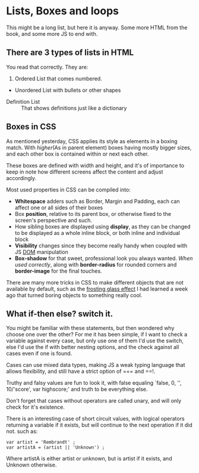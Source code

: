 # Lists, Boxes and loops

This might be a long list, but here it is anyway. Some more HTML from the book, and some more JS to end with.

## There are 3 types of lists in HTML
You read that correctly. They are:
1. Ordered List that comes numbered.
* Unordered List with bullets or other shapes
<dl><dt>Definition List</dt><dd>That shows definitions just like a dictionary</dd></dl>

## Boxes in CSS

As mentioned yesterday, CSS applies its style as elements in a boxing match. With *higher*(As in parent element) boxes having mostly bigger sizes, and each other box is contained within or next each other.

These boxes are defined with width and height, and it's of importance to keep in note how different screens affect the content and adjust accordingly.

Most used properties in CSS can be compiled into: 
* **Whitespace** adders such as Border, Margin and Padding, each can affect one or all sides of their boxes
* Box **position**, relative to its parent box, or otherwise fixed to the screen's perspective and such.
* How sibling boxes are displayed using **display**, as they can be changed to be displayed as a whole inline block, or both inline and individual block
* **Visibility** changes since they become really handy when coupled with JS [DOM](https://www.w3schools.com/js/js_htmldom.asp) manipulation 
* **Box-shadow** for that sweet, professional look you always wanted. *When used correctly*, along with **border-radius** for rounded corners and **border-image** for the final touches.

There are many more tricks in CSS to make different objects that are not available by default, such as the [frosting glass effect](https://css-tricks.com/frosting-glass-css-filters/) I had learned a week ago that turned boring objects to something really cool.

## What if-then else? switch it.

You might be familiar with these statements, but then wondered why choose one over the other? For me it has been simple, if I want to check a variable against every case, but only use one of them I'd use the switch, else I'd use the if with better nesting options, and the check against all cases even if one is found.

Cases can use mixed data types, making JS a weak typing language that allows flexibility, and still have a strict option of === and ==!. 

Truthy and falsy values are fun to look it, with false equaling `false, 0, '', 10/'score', var highscore;' and truth to be everything else.

Don't forget that cases without operators are called unary, and will only check for it's existence.

There is an interesting case of short circuit values, with logical operators returning a variable if it exists, but will continue to the next operation if it did not. such as:
```
var artist = 'Rembrandt' ;
var artistA = (artist || 'Unknown') ;
```
Where artistA is either artist or unknown, but is artist if it exists, and Unknown otherwise.
